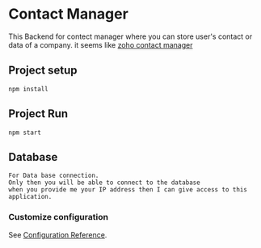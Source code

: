 # Contact Manager
This Backend for contect manager where you can store user's contact or data of a company. it seems like [zoho contact manager](https://www.zoho.com/contactmanager/)

## Project setup
```
npm install
```

## Project Run
```
npm start
```

## Database
```
For Data base connection. 
Only then you will be able to connect to the database
when you provide me your IP address then I can give access to this application.
```

### Customize configuration
See [Configuration Reference](https://hapi.dev/tutorials/?lang=en_US).
